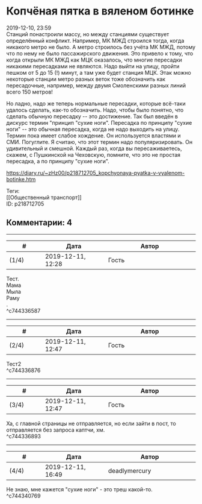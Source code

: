 Копчёная пятка в вяленом ботинке
================================

  
2019-12-10, 23:59  
 Станций понастроили массу, но между станциями существует определённый конфликт. Например, МК МЖД строился тогда, когда никакого метро не было. А метро строилось без учёта МК МЖД, потому что по нему не было пассажирского движения. Это привело к тому, что когда открыли МК МЖД как МЦК оказалось, что многие пересадки никакими пересадками не являются. Надо выйти на улицу, пройти пешком от 5 до 15 (!) минут, а там уже будет станция МЦК. Этак можно некоторые станции метро разных веток тоже обозначить как пересадочные, например, между двумя Смоленскими разных линий всего 150 метров!   
   
 Но ладно, надо же теперь нормальные пересадки, которые всё-таки удалось сделать, как-то обозначить. Надо, чтобы было понятно, что сделать обычную пересадку -- это достижение. Так был введён в дискурс термин "принцип "сухие ноги". Пересадка по принципу "сухие ноги" -- это обычная пересадка, когда не надо выходить на улицу. Термин пока имеет слабое хождение. Он используется властями и СМИ. Погуглите. Я считаю, что этот термин надо популяризировать. Он удивительный и смешной. Каждый раз, когда вы пересаживаетесь, скажем, с Пушкинской на Чеховскую, помните, что это не простая пересадка, а по принципу "сухие ноги".   
  
<https://diary.ru/~zHz00/p218712705_kopchyonaya-pyatka-v-vyalenom-botinke.htm>  
  
Теги:  
[[Общественный транспорт]]  
ID: p218712705  


Комментарии: 4
--------------

  


---



|         #         |              Дата              |                     Автор                     |           ID           |
| --- | --- | --- | --- |
| (1/4) | 2019-12-11, 12:28 | Гость | c744336587 |

  
 Тест.   
 Мама   
 Мыла   
 Раму   
 .   
 ^c744336587

---



|         #         |              Дата              |                     Автор                     |           ID           |
| --- | --- | --- | --- |
| (2/4) | 2019-12-11, 12:47 | Гость | c744336876 |

  
 Тест2   
 ^c744336876

---



|         #         |              Дата              |                     Автор                     |           ID           |
| --- | --- | --- | --- |
| (3/4) | 2019-12-11, 12:47 | Гость | c744336893 |

  
 Ха, с главной страницы не отправляется, но если зайти в пост, то отправляется без запроса каптчи, хм.   
 ^c744336893

---



|         #         |              Дата              |                     Автор                     |           ID           |
| --- | --- | --- | --- |
| (4/4) | 2019-12-11, 16:49 | deadlymercury | c744340769 |

  
 Не знаю, мне кажется "сухие ноги" - это треш какой-то.   
 ^c744340769